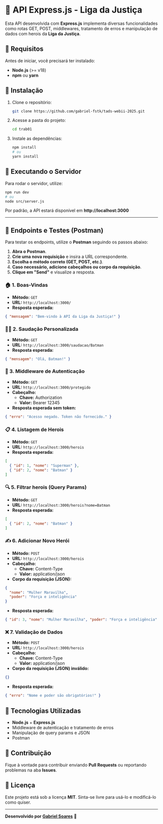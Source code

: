 # 🚀 API Express.js - Liga da Justiça

Esta API desenvolvida com **Express.js** implementa diversas funcionalidades como rotas GET, POST, middlewares, tratamento de erros e manipulação de dados com herois da **Liga da Justiça**.

## 📌 Requisitos
Antes de iniciar, você precisará ter instalado:
- **Node.js** (>= v18)
- **npm** ou **yarn**

## 📌 Instalação

1. Clone o repositório:
   ```sh
   git clone https://github.com/gabriel-fstk/tads-webii-2025.git
   ```
2. Acesse a pasta do projeto:
   ```sh
   cd trab01
   ```
3. Instale as dependências:
   ```sh
   npm install
   # ou
   yarn install
   ```

## 📌 Executando o Servidor
Para rodar o servidor, utilize:
```sh
npm run dev
# ou
node src/server.js
```
Por padrão, a API estará disponível em **http://localhost:3000**

---

## 📌 Endpoints e Testes (Postman)
Para testar os endpoints, utilize o **Postman** seguindo os passos abaixo:

1. **Abra o Postman**.
2. **Crie uma nova requisição** e insira a URL correspondente.
3. **Escolha o método correto (GET, POST, etc.)**.
4. **Caso necessário, adicione cabeçalhos ou corpo da requisição**.
5. **Clique em "Send"** e visualize a resposta.

### 🏠 1. Boas-Vindas
- **Método:** `GET`
- **URL:** `http://localhost:3000/`
- **Resposta esperada:**
```json
{ "mensagem": "Bem-vindo à API da Liga da Justiça!" }
```

### 🦸‍♂️ 2. Saudação Personalizada
- **Método:** `GET`
- **URL:** `http://localhost:3000/saudacao/Batman`
- **Resposta esperada:**
```json
{ "mensagem": "Olá, Batman!" }
```

### 🔐 3. Middleware de Autenticação
- **Método:** `GET`
- **URL:** `http://localhost:3000/protegido`
- **Cabeçalho:**
  - **Chave:** Authorization
  - **Valor:** Bearer 12345
- **Resposta esperada sem token:**
```json
{ "erro": "Acesso negado. Token não fornecido." }
```

### 📋 4. Listagem de Herois
- **Método:** `GET`
- **URL:** `http://localhost:3000/herois`
- **Resposta esperada:**
```json
[
  { "id": 1, "nome": "Superman" },
  { "id": 2, "nome": "Batman" }
]
```

### 🔍 5. Filtrar herois (Query Params)
- **Método:** `GET`
- **URL:** `http://localhost:3000/herois?nome=Batman`
- **Resposta esperada:**
```json
[
  { "id": 2, "nome": "Batman" }
]
```

### ✍️ 6. Adicionar Novo Herói
- **Método:** `POST`
- **URL:** `http://localhost:3000/herois`
- **Cabeçalho:**
  - **Chave:** Content-Type
  - **Valor:** application/json
- **Corpo da requisição (JSON):**
```json
{
  "nome": "Mulher Maravilha",
  "poder": "Força e inteligência"
}
```
- **Resposta esperada:**
```json
{ "id": 3, "nome": "Mulher Maravilha", "poder": "Força e inteligência" }
```

### ❌ 7. Validação de Dados
- **Método:** `POST`
- **URL:** `http://localhost:3000/herois`
- **Cabeçalho:**
  - **Chave:** Content-Type
  - **Valor:** application/json
- **Corpo da requisição (JSON) inválido:**
```json
{}
```
- **Resposta esperada:**
```json
{ "erro": "Nome e poder são obrigatórios!" }
```

## 📌 Tecnologias Utilizadas
- **Node.js** + **Express.js**
- Middleware de autenticação e tratamento de erros
- Manipulação de query params e JSON
- Postman

## 📌 Contribuição
Fique à vontade para contribuir enviando **Pull Requests** ou reportando problemas na aba **Issues**.

## 📌 Licença
Este projeto está sob a licença **MIT**. Sinta-se livre para usá-lo e modificá-lo como quiser.

---
**Desenvolvido por [Gabriel Soares](https://github.com/gabriel-fstk)** 🚀

